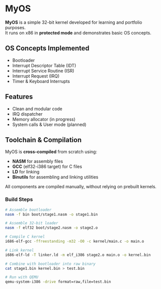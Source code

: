 # MyOS

**MyOS** is a simple 32-bit kernel developed for learning and portfolio purposes.  
It runs on x86 in **protected mode** and demonstrates basic OS concepts.

## OS Concepts Implemented
- Bootloader
- Interrupt Descriptor Table (IDT)
- Interrupt Service Routine (ISR)
- Interrupt Request (IRQ)
- Timer & Keyboard Interrupts

## Features
- Clean and modular code
- IRQ dispatcher
- Memory allocator (in progress)
- System calls & User mode (planned)

## Toolchain & Compilation
MyOS is **cross-compiled** from scratch using:
- **NASM** for assembly files
- **GCC** (elf32-i386 target) for C files
- **LD** for linking
- **Binutils** for assembling and linking utilities

All components are compiled manually, without relying on prebuilt kernels.

### Build Steps
```bash
# Assemble bootloader
nasm -f bin boot/stage1.nasm -o stage1.bin

# Assemble 32-bit loader
nasm -f elf32 boot/stage2.nasm -o stage2.o

# Compile C kernel
i686-elf-gcc -ffreestanding -m32 -O0 -c kernel/main.c -o main.o

# Link kernel
i686-elf-ld -T linker.ld -m elf_i386 stage2.o main.o -o kernel.bin

# Combine with bootloader into raw binary
cat stage1.bin kernel.bin > test.bin

# Run with QEMU
qemu-system-i386 -drive format=raw,file=test.bin
